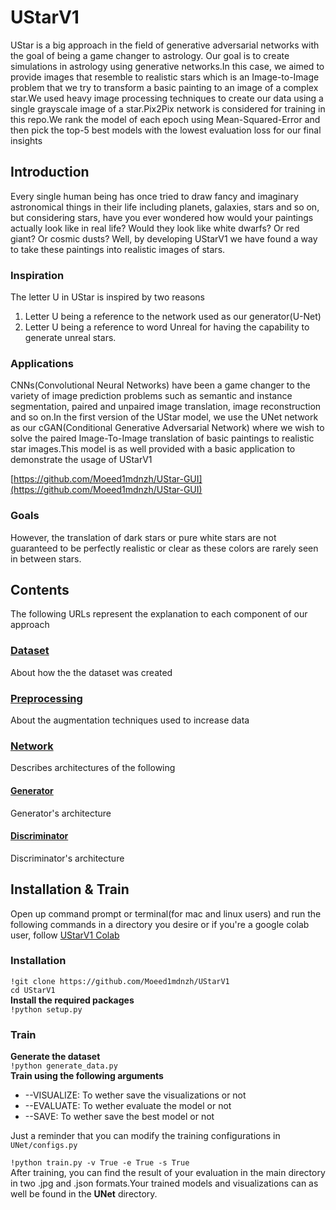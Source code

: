 # UStarV1
UStar is a big approach in the field of generative adversarial networks with the goal of being a game changer to astrology.
Our goal is to create simulations in astrology using generative networks.In this case, we
aimed to provide images that resemble to realistic stars which is an Image-to-Image problem
that we try to transform a basic painting to an image of a complex star.We used heavy image
processing techniques to create our data using a single grayscale image of a star.Pix2Pix
network is considered for training in this repo.We rank the model of each epoch using
Mean-Squared-Error and then pick the top-5 best models with the lowest evaluation loss for
our final insights
## Introduction
Every single human being has once tried to draw fancy and imaginary astronomical things in
their life including planets, galaxies, stars and so on, but considering stars, have you ever
wondered how would your paintings actually look like in real life? Would they look like white
dwarfs? Or red giant? Or cosmic dusts? Well, by developing UStarV1 we have found a way
to take these paintings into realistic images of stars.
### Inspiration
The letter U in UStar is inspired by two reasons
1. Letter U being a reference to the network used as our generator(U-Net)
2. Letter U being a reference to word Unreal for having the capability to generate
unreal stars.

### Applications
CNNs(Convolutional Neural Networks) have been a game changer to the variety of image
prediction problems such as semantic and instance segmentation, paired and unpaired
image translation, image reconstruction and so on.In the first version of the UStar
model, we use the UNet network as our cGAN(Conditional Generative Adversarial Network) where we wish to solve the paired Image-To-Image translation of basic paintings to
realistic star images.This model is as well provided with a basic application to demonstrate
the usage of UStarV1

[https://github.com/Moeed1mdnzh/UStar-GUI](https://github.com/Moeed1mdnzh/UStar-GUI)

### Goals
However, the translation of dark stars or pure white stars are not guaranteed to be perfectly
realistic or clear as these colors are rarely seen in between stars.
## Contents
The following URLs represent the explanation to each component of our approach
### [Dataset](https://github.com/Moeed1mdnzh/UStarV1/tree/master/data)
About how the the dataset was created
### [Preprocessing](https://github.com/Moeed1mdnzh/UStarV1/tree/master/utilities)
About the augmentation techniques used to increase data
### [Network](https://github.com/Moeed1mdnzh/UStarV1/tree/master/UNet)
Describes architectures of the following
#### [Generator](https://github.com/Moeed1mdnzh/UStarV1/tree/master/UNet/generator)
Generator's architecture
#### [Discriminator](https://github.com/Moeed1mdnzh/UStarV1/tree/master/UNet/discriminator)
Discriminator's architecture
## Installation & Train
Open up command prompt or terminal(for mac and linux users) and run the following commands in a directory you desire or if you're a google colab user, follow 
[UStarV1 Colab](https://github.com/Moeed1mdnzh/UStarV1/blob/master/UStarV1_Colab.ipynb)
### Installation
`!git clone https://github.com/Moeed1mdnzh/UStarV1`
<br />
`cd UStarV1`
<br />
**Install the required packages**
<br />
`!python setup.py`
<br />
### Train
**Generate the dataset**
<br />
`!python generate_data.py`
<br />
**Train using the following arguments**
- --VISUALIZE: To wether save the visualizations or not
- --EVALUATE: To wether evaluate the model or not
- --SAVE: To wether save the best model or not

Just a reminder that you can modify the training configurations in `UNet/configs.py`

`!python train.py -v True -e True -s True`
<br />
After training, you can find the result of your evaluation in the main directory in two .jpg and .json formats.Your trained models and visualizations can as well be
found in the **UNet** directory.






